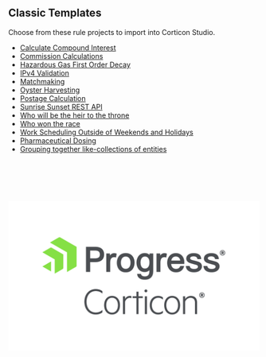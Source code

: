 ## Classic Templates
Choose from these rule projects to import into Corticon Studio. 

- [Calculate Compound Interest](https://corticon.github.io/templates/#/classic-templates/Calculate-Compound-Interest/README.md)
- [Commission Calculations](https://corticon.github.io/templates/#/classic-templates/Commission-Calculations/README.md)
- [Hazardous Gas First Order Decay](https://corticon.github.io/templates/#/classic-templates/Hazardous-Gas/README.md)
- [IPv4 Validation](https://corticon.github.io/templates/#/classic-templates/IPv4-Validation/README.md)
- [Matchmaking](https://corticon.github.io/templates/#/classic-templates/Matchmaking/README.md)
- [Oyster Harvesting](https://corticon.github.io/templates/#/classic-templates/Oyster-Harvesting/README.md)
- [Postage Calculation](https://corticon.github.io/templates/#/classic-templates/Postage-Calculation/README.md)
- [Sunrise Sunset REST API](https://corticon.github.io/templates/#/classic-templates/Sunrise-Sunset-REST-API/README.md)
- [Who will be the heir to the throne](https://corticon.github.io/templates/#/classic-templates/Who-is-Heir-to-throne/README.md)
- [Who won the race](https://corticon.github.io/templates/#/classic-templates/Who-Won-The-Race/README.md)
- [Work Scheduling Outside of Weekends and Holidays](https://corticon.github.io/templates/#/classic-templates/Working-Days/README.md)
- [Pharmaceutical Dosing](https://corticon.github.io/templates/#/classic-templates/Pharmaceutical-Dosing/README.md)
- [Grouping together like-collections of entities](https://corticon.github.io/templates/#/classic-templates/Iterating-Collections/README.md)
<br>
<br>
<br>
<br>

![Alt text](../assets/ProgressCorticon_PrimaryLogo_Stacked.png)